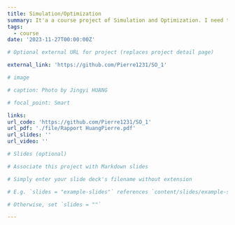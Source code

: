 ```yaml
---
title: Simulation/Optimization
summary: It'a a course project of Simulation and Optimization. I need to write a neural network for classification using python.
tags:
  - course
date: '2023-11-27T00:00:00Z'

# Optional external URL for project (replaces project detail page)

external_link: 'https://github.com/Pierre1231/SO_1'

# image

# caption: Photo by Jingyi HUANG

# focal_point: Smart

links:
url_code: 'https://github.com/Pierre1231/SO_1'
url_pdf: './file/Rapport HuangPierre.pdf'
url_slides: ''
url_video: ''

# Slides (optional)

# Associate this project with Markdown slides

# Simply enter your slide deck's filename without extension

# E.g. `slides = "example-slides"` references `content/slides/example-slides.md`

# Otherwise, set `slides = ""`

---
```

